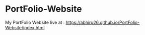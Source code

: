 # PortFolio-Website
My PortFolio Website 
live at : 
  https://abhiru26.github.io/PortFolio-Website/index.html
